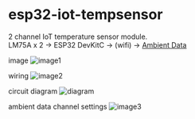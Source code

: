 # esp32-iot-tempsensor

2 channel IoT temperature sensor module.  
LM75A x 2 -> ESP32 DevKitC -> (wifi) -> [Ambient Data](https://ambidata.io/)

image
![image1](https://user-images.githubusercontent.com/46586035/139564133-8103604d-3bf3-4544-85f7-f1bd88192f1a.png)

wiring
![image2](https://user-images.githubusercontent.com/46586035/139838192-6f715900-3efb-4fd4-9ea6-da7fdc99d813.png)

circuit diagram
![diagram](https://user-images.githubusercontent.com/46586035/139565177-db193b21-7fca-4475-be24-1ef9a4fe1819.png)

ambient data channel settings
![image3](https://user-images.githubusercontent.com/46586035/139564388-e81e3c49-e2a8-482f-b8c2-be2410600af0.png)
